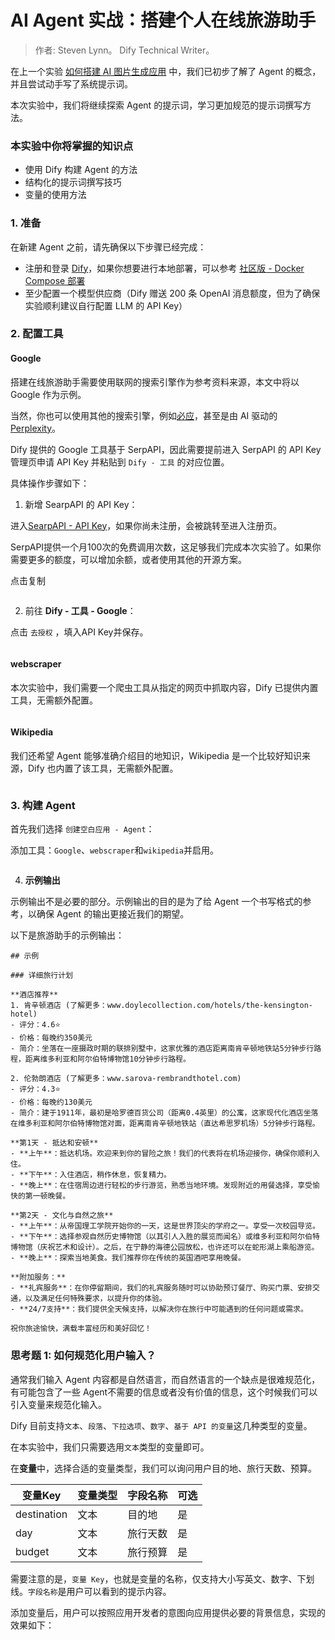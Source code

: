 # AI Agent 实战：搭建个人在线旅游助手

> 作者: Steven Lynn。 Dify Technical Writer。

在上一个实验 [如何搭建 AI 图片生成应用](build-ai-image-generation-app.md) 中，我们已初步了解了 Agent 的概念，并且尝试动手写了系统提示词。

本次实验中，我们将继续探索 Agent 的提示词，学习更加规范的提示词撰写方法。

### 本实验中你将掌握的知识点

* 使用 Dify 构建 Agent 的方法
* 结构化的提示词撰写技巧
* 变量的使用方法

### 1. 准备

在新建 Agent 之前，请先确保以下步骤已经完成：

* 注册和登录 [Dify](https://dify.ai)，如果你想要进行本地部署，可以参考 [社区版 - Docker Compose 部署](../../getting-started/install-self-hosted/docker-compose.md)
* 至少配置一个模型供应商（Dify 赠送 200 条 OpenAI 消息额度，但为了确保实验顺利建议自行配置 LLM 的 API Key）

### 2. 配置工具

#### Google

搭建在线旅游助手需要使用联网的搜索引擎作为参考资料来源，本文中将以 Google 作为示例。

当然，你也可以使用其他的搜索引擎，例如[必应](https://docs.dify.ai/zh-hans/guides/tools/tool-configuration/bing)，甚至是由 AI 驱动的 [Perplexity](https://docs.dify.ai/zh-hans/guides/tools/tool-configuration/perplexity)。

Dify 提供的 Google 工具基于 SerpAPI，因此需要提前进入 SerpAPI 的 API Key 管理页申请 API Key 并粘贴到 `Dify - 工具` 的对应位置。

具体操作步骤如下：

1. 新增 SearpAPI 的 API Key：

进入[SearpAPI - API Key](https://serpapi.com/manage-api-key)，如果你尚未注册，会被跳转至进入注册页。

SerpAPI提供一个月100次的免费调用次数，这足够我们完成本次实验了。如果你需要更多的额度，可以增加余额，或者使用其他的开源方案。

点击复制

<figure><img src="../../.gitbook/assets/image (368).png" alt=""><figcaption></figcaption></figure>

2. 前往 **Dify - 工具 - Google**：

点击 `去授权` ，填入API Key并保存。

<figure><img src="../../.gitbook/assets/travel-assistant-1.png" alt=""><figcaption></figcaption></figure>

#### webscraper

本次实验中，我们需要一个爬虫工具从指定的网页中抓取内容，Dify 已提供内置工具，无需额外配置。

<figure><img src="../../.gitbook/assets/travel-assistant-3.png" alt=""><figcaption></figcaption></figure>

#### Wikipedia

我们还希望 Agent 能够准确介绍目的地知识，Wikipedia 是一个比较好知识来源，Dify 也内置了该工具，无需额外配置。

<figure><img src="../../.gitbook/assets/travel-assistant-4.png" alt=""><figcaption></figcaption></figure>

### 3. 构建 Agent

首先我们选择 `创建空白应用 - Agent`：

添加工具：`Google`、`webscraper`和`wikipedia`并启用。

<figure><img src="../../.gitbook/assets/travel-assistant-5.png" alt=""><figcaption></figcaption></figure>

4. **示例输出**

示例输出不是必要的部分。示例输出的目的是为了给 Agent 一个书写格式的参考，以确保 Agent 的输出更接近我们的期望。

以下是旅游助手的示例输出：

```
## 示例

### 详细旅行计划

**酒店推荐**
1. 肯辛顿酒店 (了解更多：www.doylecollection.com/hotels/the-kensington-hotel)
- 评分：4.6⭐
- 价格：每晚约350美元
- 简介：坐落在一座摄政时期的联排别墅中，这家优雅的酒店距离南肯辛顿地铁站5分钟步行路程，距离维多利亚和阿尔伯特博物馆10分钟步行路程。

2. 伦勃朗酒店 (了解更多：www.sarova-rembrandthotel.com)
- 评分：4.3⭐
- 价格：每晚约130美元
- 简介：建于1911年，最初是哈罗德百货公司（距离0.4英里）的公寓，这家现代化酒店坐落在维多利亚和阿尔伯特博物馆对面，距离南肯辛顿地铁站（直达希思罗机场）5分钟步行路程。

**第1天 - 抵达和安顿**
- **上午**：抵达机场。欢迎来到你的冒险之旅！我们的代表将在机场迎接你，确保你顺利入住。
- **下午**：入住酒店，稍作休息，恢复精力。
- **晚上**：在住宿周边进行轻松的步行游览，熟悉当地环境。发现附近的用餐选择，享受愉快的第一顿晚餐。

**第2天 - 文化与自然之旅**
- **上午**：从帝国理工学院开始你的一天，这是世界顶尖的学府之一。享受一次校园导览。
- **下午**：选择参观自然历史博物馆（以其引人入胜的展览而闻名）或维多利亚和阿尔伯特博物馆（庆祝艺术和设计）。之后，在宁静的海德公园放松，也许还可以在蛇形湖上乘船游览。
- **晚上**：探索当地美食。我们推荐你在传统的英国酒吧享用晚餐。

**附加服务：**
- **礼宾服务**：在你停留期间，我们的礼宾服务随时可以协助预订餐厅、购买门票、安排交通，以及满足任何特殊要求，以提升你的体验。
- **24/7支持**：我们提供全天候支持，以解决你在旅行中可能遇到的任何问题或需求。

祝你旅途愉快，满载丰富经历和美好回忆！
```

### 思考题 1: 如何规范化用户输入？

通常我们输入 Agent 内容都是自然语言，而自然语言的一个缺点是很难规范化，有可能包含了一些 Agent不需要的信息或者没有价值的信息，这个时候我们可以引入变量来规范化输入。

Dify 目前支持`文本`、`段落`、`下拉选项`、`数字`、`基于 API 的变量`这几种类型的变量。

在本实验中，我们只需要选用`文本`类型的变量即可。

在**变量**中，选择合适的变量类型，我们可以询问用户目的地、旅行天数、预算。

| 变量Key       | 变量类型 | 字段名称 | 可选 |
| ----------- | ---- | ---- | -- |
| destination | 文本   | 目的地  | 是  |
| day         | 文本   | 旅行天数 | 是  |
| budget      | 文本   | 旅行预算 | 是  |

需要注意的是，`变量 Key`，也就是变量的名称，仅支持大小写英文、数字、下划线。`字段名称`是用户可以看到的提示内容。

添加变量后，用户可以按照应用开发者的意图向应用提供必要的背景信息，实现的效果如下：

<figure><img src="../../.gitbook/assets/image (369).png" alt=""><figcaption></figcaption></figure>
